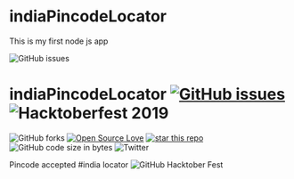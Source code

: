 
# indiaPincodeLocator
This is my first node js app

![GitHub issues](https://img.shields.io/github/issues-raw/bhumijgupta/indiaPincodeLocator?style=flat-square)

# indiaPincodeLocator [![GitHub issues](https://img.shields.io/github/issues/bhumijgupta/indiaPincodeLocator?style=for-the-badge)](https://github.com/bhumijgupta/indiaPincodeLocator/issues) ![Hacktoberfest 2019](https://img.shields.io/badge/hacktoberfest-2019-blueviolet)

![GitHub forks](https://img.shields.io/github/forks/bhumijgupta/indiaPincodeLocator?color=1&style=flat-square)
[![Open Source Love](https://badges.frapsoft.com/os/mit/mit.svg?v=102)](https://github.com/ellerbrock/open-source-badge/)
[![star this repo](http://githubbadges.com/star.svg?user=boennemann&repo=badges&style=flat)](https://github.com/boennemann/badges)
![GitHub code size in bytes](https://img.shields.io/github/languages/code-size/bhumijgupta/indiaPincodeLocator)
![Twitter](https://img.shields.io/twitter/url?url=https%3A%2F%2Fgithub.com%2Fbhumijgupta%2FindiaPincodeLocator)

Pincode accepted
#india locator
![GitHub Hacktober Fest](https://img.shields.io/badge/Hacktober%20Fest%202019-wpalacioshack-green)
